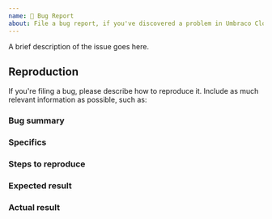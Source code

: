 ```yaml
---
name: 🐛 Bug Report
about: File a bug report, if you've discovered a problem in Umbraco Cloud.
---
```


A brief description of the issue goes here.

<!--

Please fill out the details below. 
The more details you can give us, the easier it will be for us
to determine the cause of a problem.

-->



Reproduction
------------

If you're filing a bug, please describe how to reproduce it. Include as much
relevant information as possible, such as:

### Bug summary

<!--
    * Write a short summary of the bug
    * Try to pinpoint it as much as possible
    * Try to state the _actual problem_, and not just what you _think_ the
      solution might be.
-->

### Specifics

<!--
    Where applicable:
    * Mention the URL where this bug occurs, if applicable
    * What version are you using
    * What browser and version you are using
    * Please mention if you've checked it in other browsers as well
    * Please include *full error messages* and *screenshots* if possible
-->

### Steps to reproduce

<!--
    * Clearly mention the steps to reproduce the bug
-->

### Expected result

<!--
    * What did you _expect_ that would happen on your site?
    * Describe the intended/desired outcome after you did the steps mentioned.
-->

### Actual result

<!--
    * What is the actual result of the above steps?
    * Describe the behaviour of the bug
    * Please include **error messages** and screenshots. They might mean
      nothing to you, but they are _very_ helpful to us.
-->
